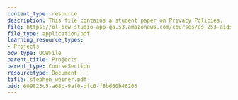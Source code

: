 ```yaml
---
content_type: resource
description: This file contains a student paper on Privacy Policies.
file: https://ol-ocw-studio-app-qa.s3.amazonaws.com/courses/es-253-aids-and-poverty-in-africa-spring-2005/609823c5a68c9af0dfc6f8bd60b46203_stephen_weiner.pdf
file_type: application/pdf
learning_resource_types:
- Projects
ocw_type: OCWFile
parent_title: Projects
parent_type: CourseSection
resourcetype: Document
title: stephen_weiner.pdf
uid: 609823c5-a68c-9af0-dfc6-f8bd60b46203
---
```

